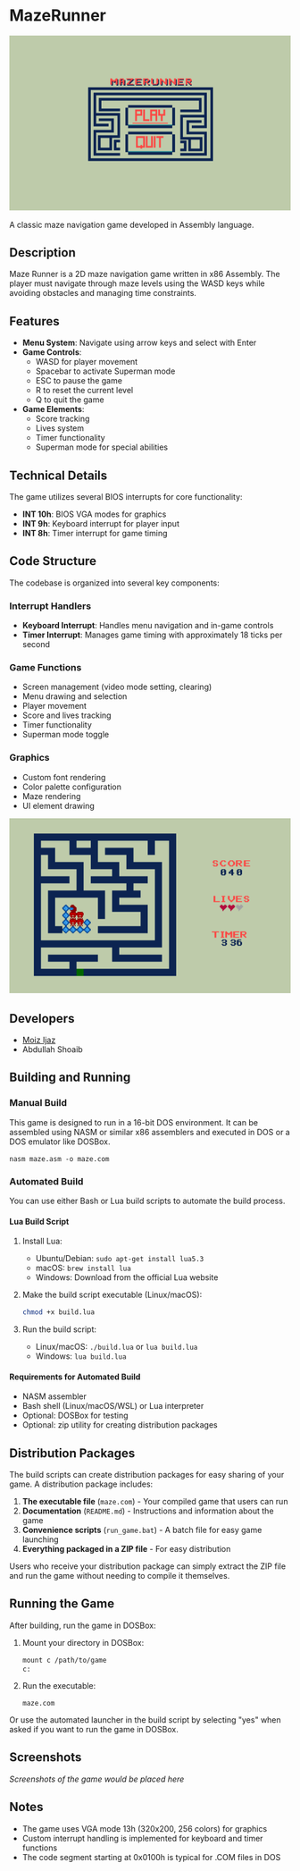 # MazeRunner
![MazeRunner](assets/1.png)

A classic maze navigation game developed in Assembly language.

## Description

Maze Runner is a 2D maze navigation game written in x86 Assembly. The player must navigate through maze levels using the WASD keys while avoiding obstacles and managing time constraints.

## Features

- **Menu System**: Navigate using arrow keys and select with Enter
- **Game Controls**:
  - WASD for player movement
  - Spacebar to activate Superman mode
  - ESC to pause the game
  - R to reset the current level
  - Q to quit the game
- **Game Elements**:
  - Score tracking
  - Lives system
  - Timer functionality
  - Superman mode for special abilities

## Technical Details

The game utilizes several BIOS interrupts for core functionality:
- **INT 10h**: BIOS VGA modes for graphics
- **INT 9h**: Keyboard interrupt for player input
- **INT 8h**: Timer interrupt for game timing

## Code Structure

The codebase is organized into several key components:

### Interrupt Handlers
- **Keyboard Interrupt**: Handles menu navigation and in-game controls
- **Timer Interrupt**: Manages game timing with approximately 18 ticks per second

### Game Functions
- Screen management (video mode setting, clearing)
- Menu drawing and selection
- Player movement
- Score and lives tracking
- Timer functionality
- Superman mode toggle

### Graphics
- Custom font rendering
- Color palette configuration
- Maze rendering
- UI element drawing

![Game Picture](assets/2.png)


## Developers

- [Moiz Ijaz](https://github.com/Moeezijaz1)
- Abdullah Shoaib

## Building and Running

### Manual Build
This game is designed to run in a 16-bit DOS environment. It can be assembled using NASM or similar x86 assemblers and executed in DOS or a DOS emulator like DOSBox.

```
nasm maze.asm -o maze.com
```

### Automated Build

You can use either Bash or Lua build scripts to automate the build process.

#### Lua Build Script

1. Install Lua:
   - Ubuntu/Debian: `sudo apt-get install lua5.3`
   - macOS: `brew install lua`
   - Windows: Download from the official Lua website

2. Make the build script executable (Linux/macOS):
   ```bash
   chmod +x build.lua
   ```

3. Run the build script:
   - Linux/macOS: `./build.lua` or `lua build.lua`
   - Windows: `lua build.lua`


#### Requirements for Automated Build
- NASM assembler
- Bash shell (Linux/macOS/WSL) or Lua interpreter
- Optional: DOSBox for testing
- Optional: zip utility for creating distribution packages

## Distribution Packages

The build scripts can create distribution packages for easy sharing of your game. A distribution package includes:

1. **The executable file** (`maze.com`) - Your compiled game that users can run
2. **Documentation** (`README.md`) - Instructions and information about the game
3. **Convenience scripts** (`run_game.bat`) - A batch file for easy game launching
4. **Everything packaged in a ZIP file** - For easy distribution

Users who receive your distribution package can simply extract the ZIP file and run the game without needing to compile it themselves.

## Running the Game

After building, run the game in DOSBox:

1. Mount your directory in DOSBox:
   ```
   mount c /path/to/game
   c:
   ```

2. Run the executable:
   ```
   maze.com
   ```

Or use the automated launcher in the build script by selecting "yes" when asked if you want to run the game in DOSBox.

## Screenshots

*Screenshots of the game would be placed here*

## Notes

- The game uses VGA mode 13h (320x200, 256 colors) for graphics
- Custom interrupt handling is implemented for keyboard and timer functions
- The code segment starting at 0x0100h is typical for .COM files in DOS
